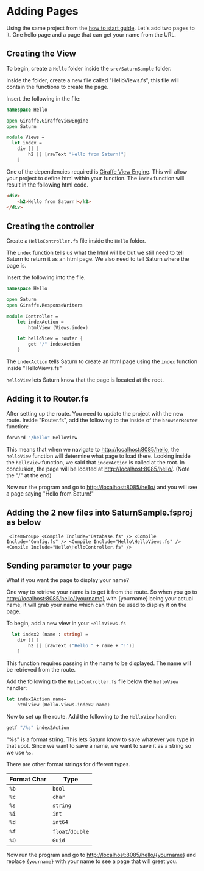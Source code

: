 # Adding Pages

Using the same project from the [how to start guide](how-to-start.md). Let's add two pages to it. One hello page and a page that can get your name from the URL.

## Creating the View

To begin, create a `Hello` folder inside the `src/SaturnSample` folder.

Inside the folder, create a new file called "HelloViews.fs", this file will contain the functions to create the page.

Insert the following in the file:

```fsharp
namespace Hello

open Giraffe.GiraffeViewEngine
open Saturn

module Views =
  let index =
    div [] [
        h2 [] [rawText "Hello from Saturn!"]
    ]
```

One of the dependencies required is [Giraffe View Engine](https://github.com/giraffe-fsharp/Giraffe/blob/master/DOCUMENTATION.md#giraffe-view-engine). This will allow your project to define html within your function. The `index` function will result in the following html code.

```html
<div>
    <h2>Hello from Saturn!</h2>
</div>
```

## Creating the controller

Create a `HelloController.fs` file inside the `Hello` folder.

The `index` function tells us what the html will be but we still need to tell Saturn to return it as an html page. We also need to tell Saturn where the page is.

Insert the following into the file.

```fsharp
namespace Hello

open Saturn
open Giraffe.ResponseWriters

module Controller =
    let indexAction =
        htmlView (Views.index)

    let helloView = router {
        get "/" indexAction
    }
```

The `indexAction` tells Saturn to create an html page using the `index` function inside "HelloViews.fs"

`helloView` lets Saturn know that the page is located at the root.

## Adding it to Router.fs

After setting up the route. You need to update the project with the new route. Inside "Router.fs", add the following to the inside of the `browserRouter` function:

```fsharp
forward "/hello" HelloView
```

This means that when we navigate to [http://localhost:8085/hello](http://localhost:8085/hello), the `helloView` function will determine what page to load there. Looking inside the `helloView` function, we said that `indexAction` is called at the root. In conclusion, the page will be located at [http://localhost:8085/hello/](http://localhost:8085/hello/). (Note the "/" at the end)

Now run the program and go to [http://localhost:8085/hello/](http://localhost:8085/hello/) and you will see a page saying "Hello from Saturn!"

## Adding the 2 new files into SaturnSample.fsproj as below
`  <ItemGroup>
    <Compile Include="Database.fs" />
    <Compile Include="Config.fs" />
    <Compile Include="Hello\HelloViews.fs" />
    <Compile Include="Hello\HelloController.fs" />
`
## Sending parameter to your page

What if you want the page to display your name?

One way to retrieve your name is to get it from the route. So when you go to [http://localhost:8085/hello/{yourname}](http://localhost:8085/hello/{yourname}) with {yourname} being your actual name, it will grab your name which can then be used to display it on the page.

To begin, add a new view in your `HelloViews.fs`

```fsharp
  let index2 (name : string) =
    div [] [
        h2 [] [rawText ("Hello " + name + "!")]
    ]
```

This function requires passing in the name to be displayed. The name will be retrieved from the route.

Add the following to the `HelloController.fs` file below the `helloView` handler:

```fsharp
let index2Action name=
    htmlView (Hello.Views.index2 name)
```

Now to set up the route. Add the following to the `HelloView` handler:

```fsharp
getf "/%s" index2Action
```

"%s" is a format string. This lets Saturn know to save whatever you type in that spot. Since we want to save a name, we want to save it as a string so we use `%s`.

There are other format strings for different types.

| Format Char | Type |
| ----------- | ---- |
| `%b` | `bool` |
| `%c` | `char` |
| `%s` | `string` |
| `%i` | `int` |
| `%d` | `int64` |
| `%f` | `float`/`double` |
| `%O` | `Guid` |

Now run the program and go to [http://localhost:8085/hello/{yourname}](http://localhost:8085/hello/{yourname}) and replace `{yourname}` with your name to see a page that will greet you.
